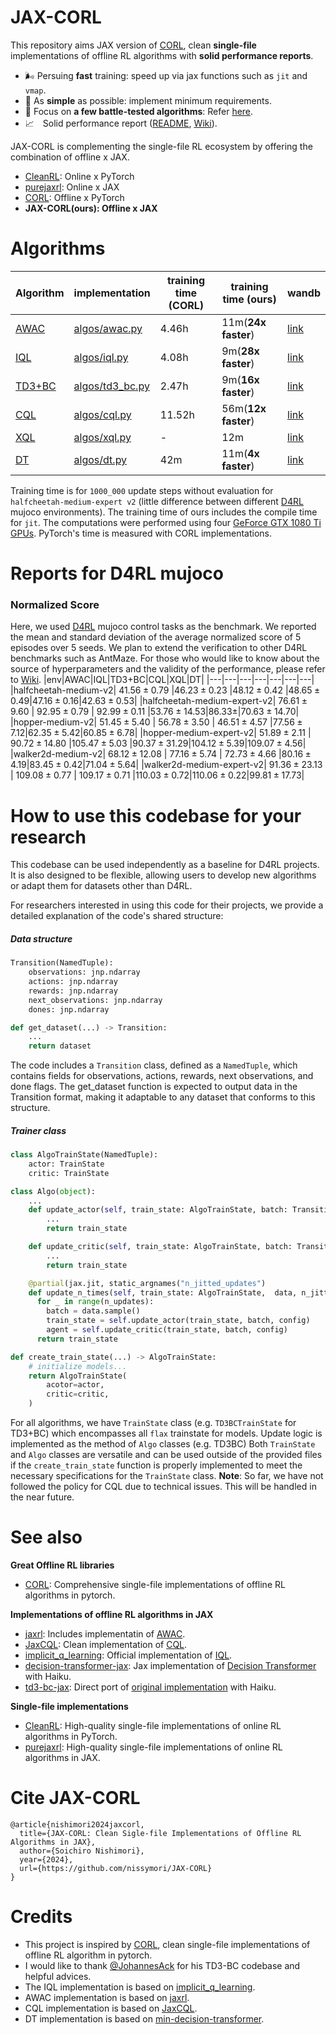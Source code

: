 # JAX-CORL
This repository aims JAX version of [CORL](https://github.com/tinkoff-ai/CORL), clean **single-file** implementations of offline RL algorithms with **solid performance reports**.
- 🌬️ Persuing **fast** training: speed up via jax functions such as `jit` and `vmap`.
- 🔪 As **simple** as possible: implement minimum requirements.
- 💠 Focus on **a few battle-tested algorithms**: Refer [here](https://github.com/nissymori/JAX-CORL/blob/main/README.md#algorithms).
- 📈　Solid performance report ([README](https://github.com/nissymori/JAX-CORL?tab=readme-ov-file#reports-for-d4rl-mujoco), [Wiki](https://github.com/nissymori/JAX-CORL/wiki)).

JAX-CORL is complementing the single-file RL ecosystem by offering the combination of offline x JAX. 
- [CleanRL](https://github.com/vwxyzjn/cleanrl): Online x PyTorch
- [purejaxrl](https://github.com/luchris429/purejaxrl): Online x JAX
- [CORL](https://github.com/tinkoff-ai/CORL): Offline x PyTorch
- **JAX-CORL(ours): Offline x JAX**

# Algorithms
|Algorithm|implementation|training time (CORL)|training time (ours)| wandb |
|---|---|---|---|---|
|[AWAC](https://arxiv.org/abs/2006.09359)| [algos/awac.py](https://github.com/nissymori/JAX-CORL/blob/main/algos/awac.py) |4.46h|11m(**24x faster**)|[link](https://api.wandb.ai/links/nissymori/mwi235j6) |
|[IQL](https://arxiv.org/abs/2110.06169)|  [algos/iql.py](https://github.com/nissymori/JAX-CORL/blob/main/algos/iql.py)   |4.08h|9m(**28x faster**)| [link]([https://api.wandb.ai/links/nissymori/hazajm9q](https://api.wandb.ai/links/nissymori/2mtlvha5)) |
|[TD3+BC](https://arxiv.org/pdf/2106.06860)| [algos/td3_bc.py](https://github.com/nissymori/JAX-CORL/blob/main/algos/td3bc.py)  |2.47h|9m(**16x faster**)| [link](https://api.wandb.ai/links/nissymori/h21py327) |
|[CQL](https://arxiv.org/abs/2006.04779)| [algos/cql.py](https://github.com/nissymori/JAX-CORL/blob/main/algos/cql.py)   |11.52h|56m(**12x faster**)|[link](https://api.wandb.ai/links/nissymori/cnxdwkgf)|
|[XQL](https://arxiv.org/abs/2301.02328)| [algos/xql.py](https://github.com/nissymori/JAX-CORL/blob/main/algos/xql.py)   | - | 12m | [link]([algos/cql.py](https://github.com/nissymori/JAX-CORL/blob/main/algos/cql.py)) |
|[DT](https://arxiv.org/abs/2106.01345) | [algos/dt.py](https://github.com/nissymori/JAX-CORL/blob/main/algos/dt.py) |42m|11m(**4x faster**)|[link](https://api.wandb.ai/links/nissymori/yrpja8if)|

Training time is for `1000_000` update steps without evaluation for `halfcheetah-medium-expert v2` (little difference between different [D4RL](https://arxiv.org/abs/2004.07219) mujoco environments). The training time of ours includes the compile time for `jit`. The computations were performed using four [GeForce GTX 1080 Ti GPUs](https://versus.com/en/inno3d-ichill-geforce-gtx-1080-ti-x4). PyTorch's time is measured with CORL implementations.

# Reports for D4RL mujoco

### Normalized Score
Here, we used [D4RL](https://arxiv.org/abs/2004.07219) mujoco control tasks as the benchmark. We reported the mean and standard deviation of the average normalized score of 5 episodes over 5 seeds.
We plan to extend the verification to other D4RL benchmarks such as AntMaze. For those who would like to know about the source of hyperparameters and the validity of the performance, please refer to [Wiki](https://github.com/nissymori/JAX-CORL/wiki).
|env|AWAC|IQL|TD3+BC|CQL|XQL|DT|
|---|---|---|---|---|---|---|
|halfcheetah-medium-v2| $41.56\pm0.79$ |$46.23\pm0.23$   |$48.12\pm0.42$   |$48.65\pm 0.49$|$47.16\pm0.16$|$42.63 \pm 0.53$|
|halfcheetah-medium-expert-v2| $76.61\pm 9.60$ | $92.95\pm0.79$ | $92.99\pm 0.11$  |$53.76 \pm 14.53$|$86.33\pm$|$70.63\pm 14.70$|
|hopper-medium-v2| $51.45\pm 5.40$  | $56.78\pm3.50$  | $46.51\pm4.57$  |$77.56\pm 7.12$|$62.35\pm5.42$|$60.85\pm6.78$|
|hopper-medium-expert-v2| $51.89\pm2.11$  | $90.72\pm 14.80$  |$105.47\pm5.03$   |$90.37 \pm 31.29$|$104.12\pm5.39$|$109.07\pm 4.56$|
|walker2d-medium-v2| $68.12\pm12.08$ | $77.16\pm5.74$  |  $72.73\pm4.66$ |$80.16\pm 4.19$|$83.45\pm0.42$|$71.04 \pm5.64$|
|walker2d-medium-expert-v2| $91.36\pm23.13$  | $109.08\pm0.77$  | $109.17\pm0.71$  |$110.03 \pm 0.72$|$110.06\pm0.22$|$99.81\pm17.73$|


# How to use this codebase for your research
This codebase can be used independently as a baseline for D4RL projects. It is also designed to be flexible, allowing users to develop new algorithms or adapt them for datasets other than D4RL.

For researchers interested in using this code for their projects, we provide a detailed explanation of the code's shared structure:
##### Data structure

```py
Transition(NamedTuple):
    observations: jnp.ndarray
    actions: jnp.ndarray
    rewards: jnp.ndarray
    next_observations: jnp.ndarray
    dones: jnp.ndarray

def get_dataset(...) -> Transition:
    ...
    return dataset
```
The code includes a `Transition` class, defined as a `NamedTuple`, which contains fields for observations, actions, rewards, next observations, and done flags. The get_dataset function is expected to output data in the Transition format, making it adaptable to any dataset that conforms to this structure.

##### Trainer class
```py
class AlgoTrainState(NamedTuple):
    actor: TrainState
    critic: TrainState

class Algo(object):
    ...
    def update_actor(self, train_state: AlgoTrainState, batch: Transition, config) -> AlgoTrainState:
        ...
        return train_state

    def update_critic(self, train_state: AlgoTrainState, batch: Transition, config) -> AlgoTrainState:
        ...
        return train_state

    @partial(jax.jit, static_argnames("n_jitted_updates")
    def update_n_times(self, train_state: AlgoTrainState,  data, n_jitted_updates, config) -> AlgoTrainState:
      for _ in range(n_updates):
        batch = data.sample()
        train_state = self.update_actor(train_state, batch, config)
        agent = self.update_critic(train_state, batch, config)
      return train_state

def create_train_state(...) -> AlgoTrainState:
    # initialize models...
    return AlgoTrainState(
        acotor=actor,
        critic=critic,
    )
```
For all algorithms, we have `TrainState` class (e.g. `TD3BCTrainState` for TD3+BC) which encompasses all `flax` trainstate for models. Update logic is implemented as the method of `Algo` classes (e.g. TD3BC) Both `TrainState` and `Algo` classes are versatile and can be used outside of the provided files if the `create_train_state` function is properly implemented to meet the necessary specifications for the `TrainState` class.
**Note**: So far, we have not followed the policy for CQL due to technical issues. This will be handled in the near future.

# See also
**Great Offline RL libraries**
- [CORL](https://github.com/tinkoff-ai/CORL): Comprehensive single-file implementations of offline RL algorithms in pytorch.

**Implementations of offline RL algorithms in JAX**
- [jaxrl](https://github.com/ikostrikov/jaxrl): Includes implementatin of [AWAC](https://arxiv.org/abs/2006.09359).
- [JaxCQL](https://github.com/young-geng/JaxCQL): Clean implementation of [CQL](https://arxiv.org/abs/2006.04779).
- [implicit_q_learning](https://github.com/ikostrikov/implicit_q_learning): Official implementation of [IQL](https://arxiv.org/abs/2110.06169).
- [decision-transformer-jax](https://github.com/yun-kwak/decision-transformer-jax): Jax implementation of [Decision Transformer](https://arxiv.org/abs/2106.01345) with Haiku.
- [td3-bc-jax](https://github.com/ethanluoyc/td3_bc_jax): Direct port of [original implementation](https://github.com/sfujim/TD3_BC) with Haiku.

**Single-file implementations**
- [CleanRL](https://github.com/vwxyzjn/cleanrl): High-quality single-file implementations of online RL algorithms in PyTorch.
- [purejaxrl](https://github.com/luchris429/purejaxrl): High-quality single-file implementations of online RL algorithms in JAX.

# Cite JAX-CORL
```
@article{nishimori2024jaxcorl,
  title={JAX-CORL: Clean Sigle-file Implementations of Offline RL Algorithms in JAX},
  author={Soichiro Nishimori},
  year={2024},
  url={https://github.com/nissymori/JAX-CORL}
}
```

# Credits
- This project is inspired by [CORL](https://github.com/tinkoff-ai/CORL), clean single-file implementations of offline RL algorithm in pytorch.
- I would like to thank [@JohannesAck](https://github.com/johannesack) for his TD3-BC codebase and helpful advices.
- The IQL implementation is based on [implicit_q_learning](https://github.com/ikostrikov/implicit_q_learning).
- AWAC implementation is based on [jaxrl](https://github.com/ikostrikov/jaxrl).
- CQL implementation is based on [JaxCQL](https://github.com/young-geng/JaxCQL).
- DT implementation is based on [min-decision-transformer](https://github.com/nikhilbarhate99/min-decision-transformer).

